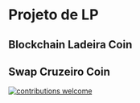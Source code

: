 # Projeto de LP

## Blockchain Ladeira Coin

## Swap Cruzeiro Coin

[![contributions welcome](https://img.shields.io/badge/contributions-welcome-brightgreen.svg?style=flat)](https://github.com/seraphritt/projeto_LP/issues)